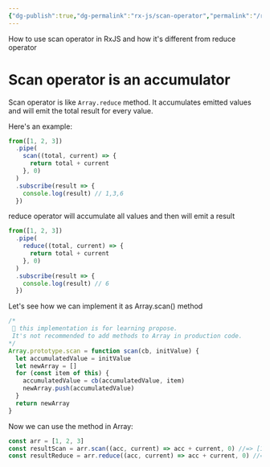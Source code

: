 ```yaml
---
{"dg-publish":true,"dg-permalink":"rx-js/scan-operator","permalink":"/rx-js/scan-operator/"}
---
```


How to use scan operator in RxJS and how it's different from reduce operator


# Scan operator is an accumulator

Scan operator is like `Array.reduce` method. It accumulates emitted values and will emit the total result for every value.

Here's an example:

```javascript
from([1, 2, 3])
  .pipe(
    scan((total, current) => {
      return total + current
    }, 0)
  )
  .subscribe(result => {
    console.log(result) // 1,3,6
  })
```

reduce operator will accumulate all values and then will emit a result

```javascript
from([1, 2, 3])
  .pipe(
    reduce((total, current) => {
      return total + current
    }, 0)
  )
  .subscribe(result => {
    console.log(result) // 6
  })
```

Let's see how we can implement it as Array.scan() method

```javascript
/*
 🛑 this implementation is for learning propose. 
 It's not recommended to add methods to Array in production code.
*/
Array.prototype.scan = function scan(cb, initValue) {
  let accumulatedValue = initValue
  let newArray = []
  for (const item of this) {
    accumulatedValue = cb(accumulatedValue, item)
    newArray.push(accumulatedValue)
  }
  return newArray
}
```

Now we can use the method in Array:

```javascript
const arr = [1, 2, 3]
const resultScan = arr.scan((acc, current) => acc + current, 0) //=> [1,3,6]
const resultReduce = arr.reduce((acc, current) => acc + current, 0) //=> 6
```

